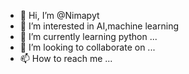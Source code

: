 - 👋 Hi, I’m @Nimapyt
- 👀 I’m interested in AI,machine learning
- 🌱 I’m currently learning python ...
- 💞️ I’m looking to collaborate on ...
- 📫 How to reach me ...

<!---
Nimapyt/Nimapyt is a ✨ special ✨ repository because its `README.md` (this file) appears on your GitHub profile.
You can click the Preview link to take a look at your changes.
--->
